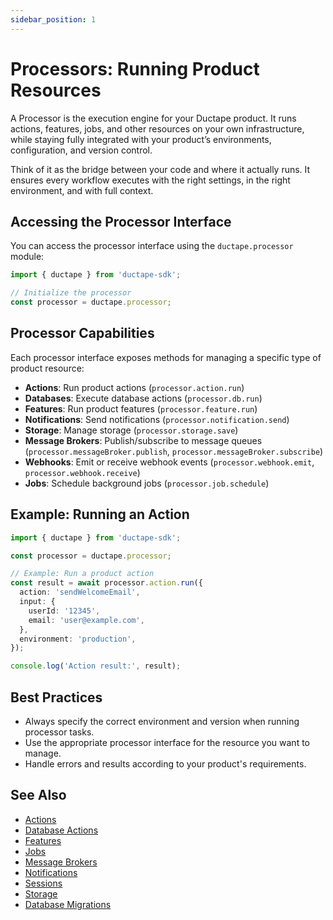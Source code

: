```yaml
---
sidebar_position: 1
---
```


# Processors: Running Product Resources
A Processor is the execution engine for your Ductape product. It runs actions, features, jobs, and other resources on your own infrastructure, while staying fully integrated with your product’s environments, configuration, and version control.

Think of it as the bridge between your code and where it actually runs. It ensures every workflow executes with the right settings, in the right environment, and with full context.

## Accessing the Processor Interface

You can access the processor interface using the `ductape.processor` module:

```typescript
import { ductape } from 'ductape-sdk';

// Initialize the processor
const processor = ductape.processor;
```

## Processor Capabilities

Each processor interface exposes methods for managing a specific type of product resource:

- **Actions**: Run product actions (`processor.action.run`)
- **Databases**: Execute database actions (`processor.db.run`)
- **Features**: Run product features (`processor.feature.run`)
- **Notifications**: Send notifications (`processor.notification.send`)
- **Storage**: Manage storage (`processor.storage.save`)
- **Message Brokers**: Publish/subscribe to message queues (`processor.messageBroker.publish`, `processor.messageBroker.subscribe`)
- **Webhooks**: Emit or receive webhook events (`processor.webhook.emit`, `processor.webhook.receive`)
- **Jobs**: Schedule background jobs (`processor.job.schedule`)

## Example: Running an Action

```typescript
import { ductape } from 'ductape-sdk';

const processor = ductape.processor;

// Example: Run a product action
const result = await processor.action.run({
  action: 'sendWelcomeEmail',
  input: {
    userId: '12345',
    email: 'user@example.com',
  },
  environment: 'production',
});

console.log('Action result:', result);
```

## Best Practices
- Always specify the correct environment and version when running processor tasks.
- Use the appropriate processor interface for the resource you want to manage.
- Handle errors and results according to your product's requirements.

## See Also
- [Actions](./actions/run-actions.md)
- [Database Actions](./database-actions/db-actions.md)
- [Features](./features/features.md)
- [Jobs](./jobs/jobs.md)
- [Message Brokers](./message-brokers/message-brokers.md)
- [Notifications](./notifications/notifications.md)
- [Sessions](./sessions/sessions.md)
- [Storage](./storage/storage.md)
- [Database Migrations](./database-migrations/db-migrations.md)

